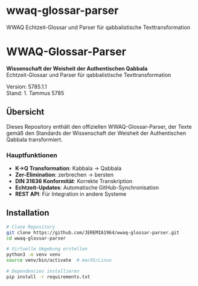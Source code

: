 # wwaq-glossar-parser
WWAQ Echtzeit-Glossar und Parser für qabbalistische Texttransformation
# WWAQ-Glossar-Parser

**Wissenschaft der Weisheit der Authentischen Qabbala**  
Echtzeit-Glossar und Parser für qabbalistische Texttransformation

Version: 5785.1.1  
Stand: 1. Tammus 5785

## Übersicht

Dieses Repository enthält den offiziellen WWAQ-Glossar-Parser, der Texte gemäß den Standards der Wissenschaft der Weisheit der Authentischen Qabbala transformiert.

### Hauptfunktionen

- **K→Q Transformation**: Kabbala → Qabbala
- **Zer-Elimination**: zerbrechen → bersten
- **DIN 31636 Konformität**: Korrekte Transkription
- **Echtzeit-Updates**: Automatische GitHub-Synchronisation
- **REST API**: Für Integration in andere Systeme

## Installation

```bash
# Clone Repository
git clone https://github.com/JEREMIA1964/wwaq-glossar-parser.git
cd wwaq-glossar-parser

# Virtuelle Umgebung erstellen
python3 -m venv venv
source venv/bin/activate  # macOS/Linux

# Dependencies installieren
pip install -r requirements.txt
